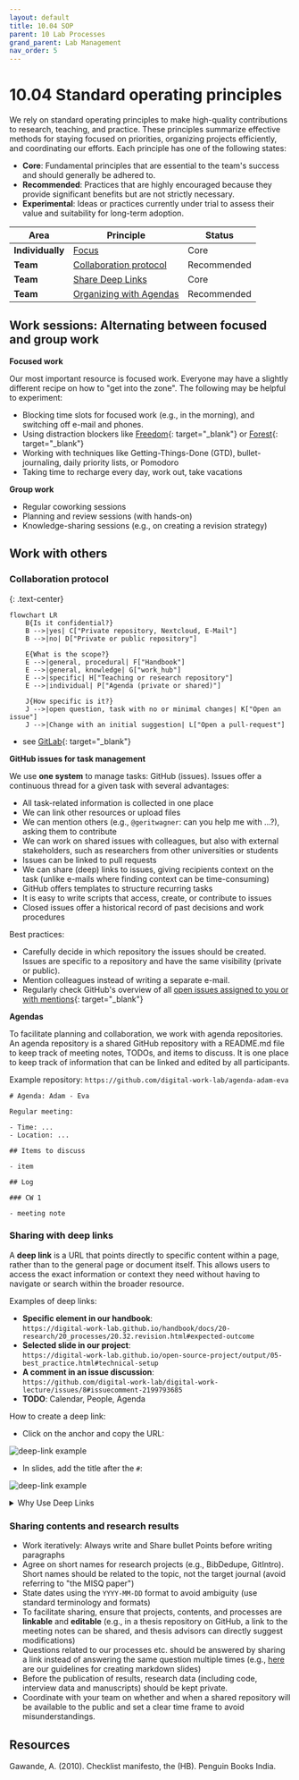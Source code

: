 ```yaml
---
layout: default
title: 10.04 SOP
parent: 10 Lab Processes
grand_parent: Lab Management
nav_order: 5
---
```


# 10.04 Standard operating principles

We rely on standard operating principles to make high-quality contributions to research, teaching, and practice.
These principles summarize effective methods for staying focused on priorities, organizing projects efficiently, and coordinating our efforts.
Each principle has one of the following states:

- **Core**: Fundamental principles that are essential to the team's success and should generally be adhered to.
- **Recommended**: Practices that are highly encouraged because they provide significant benefits but are not strictly necessary.
- **Experimental**: Ideas or practices currently under trial to assess their value and suitability for long-term adoption.

| **Area**                | **Principle**                                                                                                  | **Status**  |
|-------------------------|----------------------------------------------------------------------------------------------------------------|-------------|
| **Individually**        | [Focus](#focus)                                                                                                | Core        |
| **Team**                | [Collaboration protocol](#collaboration-protocol)                                                              | Recommended |
| **Team**                | [Share Deep Links](#sharing-with-deep-links)                                                                   | Core        |
| **Team**                | [Organizing with Agendas](#organizing-with-agendas)                                                            | Recommended |

<!--
| **Team**                | [Sharing Contents and Research Results Effectively](#sharing-contents-and-research-results-effectively)        | Recommended |
| **Individually**        | [Optimize Tools and Processes](#optimizing-tools-and-processes)                                                | Recommended |
| **Team**                | [**Efficient and Well-Documented Meetings**](#efficient-and-well-documented-meetings)                                    | Recommended |
| **Team**                | [**Netiquette for Respectful and Effective Communication**](#netiquette-for-respectful-and-effective-communication)      | Mandatory   |
| **Team**                | [**Mentoring and Continuous Learning**](#mentoring-and-continuous-learning)                                              | Recommended |
| **Team**                | [**Effective Use of Channels and Media**](#effective-use-of-channels-and-media)                                          | Recommended |
-->

## Work sessions: Alternating between focused and group work

**Focused work**

Our most important resource is focused work. Everyone may have a slightly different recipe on how to "get into the zone".
The following may be helpful to experiment:

- Blocking time slots for focused work (e.g., in the morning), and switching off e-mail and phones.
- Using distraction blockers like [Freedom](https://freedom.to/){: target="_blank"} or [Forest](https://www.forestapp.cc/){: target="_blank"}
- Working with techniques like Getting-Things-Done (GTD), bullet-journaling, daily priority lists, or Pomodoro
- Taking time to recharge every day, work out, take vacations

<!-- e.g., OS/Codespace VM -->

**Group work**

- Regular coworking sessions
- Planning and review sessions (with hands-on)
- Knowledge-sharing sessions (e.g., on creating a revision strategy)

## Work with others

### Collaboration protocol

{: .text-center}
```mermaid
flowchart LR
    B{Is it confidential?}
    B -->|yes| C["Private repository, Nextcloud, E-Mail"]
    B -->|no| D["Private or public repository"]

    E{What is the scope?}
    E -->|general, procedural| F["Handbook"]
    E -->|general, knowledge| G["work_hub"]
    E -->|specific| H["Teaching or research repository"]
    E -->|individual| P["Agenda (private or shared)"]

    J{How specific is it?}
    J -->|open question, task with no or minimal changes| K["Open an issue"]
    J -->|Change with an initial suggestion| L["Open a pull-request"]
```

- see [GitLab](https://handbook.gitlab.com/handbook/company/culture/all-remote/handbook-first/){: target="_blank"}

**GitHub issues for task management**

We use **one system** to manage tasks: GitHub (issues).
Issues offer a continuous thread for a given task with several advantages:

- All task-related information is collected in one place
- We can link other resources or upload files
- We can mention others (e.g., `@geritwagner`: can you help me with ...?), asking them to contribute
- We can work on shared issues with colleagues, but also with external stakeholders, such as researchers from other universities or students
- Issues can be linked to pull requests
- We can share (deep) links to issues, giving recipients context on the task (unlike e-mails where finding context can be time-consuming)
- GitHub offers templates to structure recurring tasks
- It is easy to write scripts that access, create, or contribute to issues
- Closed issues offer a historical record of past decisions and work procedures

Best practices:

- Carefully decide in which repository the issues should be created. Issues are specific to a repository and have the same visibility (private or public).
- Mention colleagues instead of writing a separate e-mail.
- Regularly check GitHub's overview of all [open issues assigned to you or with mentions](https://github.com/issues/assigned){: target="_blank"}

**Agendas**

To facilitate planning and collaboration, we work with agenda repositories.
An agenda repository is a shared GitHub repository with a README.md file to keep track of meeting notes, TODOs, and items to discuss.
It is one place to keep track of information that can be linked and edited by all participants.

Example repository: `https://github.com/digital-work-lab/agenda-adam-eva`

```
# Agenda: Adam - Eva

Regular meeting:

- Time: ...
- Location: ...

## Items to discuss

- item

## Log

### CW 1

- meeting note
```

### Sharing with deep links

A **deep link** is a URL that points directly to specific content within a page, rather than to the general page or document itself.
This allows users to access the exact information or context they need without having to navigate or search within the broader resource.

Examples of deep links:

- **Specific element in our handbook**:  
  `https://digital-work-lab.github.io/handbook/docs/20-research/20_processes/20.32.revision.html#expected-outcome`
- **Selected slide in our project**:  
  `https://digital-work-lab.github.io/open-source-project/output/05-best_practice.html#technical-setup`
- **A comment in an issue discussion**:  
  `https://github.com/digital-work-lab/digital-work-lecture/issues/8#issuecomment-2199793685`
- **TODO**: Calendar, People, Agenda

How to create a deep link:

- Click on the anchor and copy the URL:

![deep-link example](../../../assets/images/deep-link-handbook.gif)

- In slides, add the title after the `#`:

![deep-link example](../../../assets/images/deep-link-slides.gif)

<details>
  <summary>Why Use Deep Links</summary>
  <ol>
    <li><strong>Precision and Clarity</strong>: 
        Deep links provide targeted access to relevant content, which reduces ambiguity and ensures recipients understand the exact context being referenced.
    </li>
    <li><strong>Improved Collaboration</strong>: 
        Sharing specific parts of documents or discussions encourages grounded and focused discussions, avoiding the inefficiency of reading or interpreting an entire document.
    </li>
    <li><strong>Asynchronous Workflows</strong>: 
        Deep links support modern collaborative practices by making resources easy to share, revisit, and update over time without additional explanation or redundant actions.
    </li>
    <li><strong>Enhanced Discoverability</strong>: 
        They create a networked "knowledge graph," allowing users to explore related information seamlessly through interconnected resources.
    </li>
    <li><strong>Time and Effort Savings</strong>: 
        By bypassing the need to search within a page, deep links save time for all collaborators.
    </li>
  </ol>
  <p>
    See Ben Balter's <a href="https://ben.balter.com/2015/11/18/tools-to-empower-open-collaboration/" target="_blank">post</a>.
  </p>
</details>

### Sharing contents and research results

- Work iteratively: Always write and Share bullet Points before writing paragraphs
- Agree on short names for research projects (e.g., BibDedupe, GitIntro). Short names should be related to the topic, not the target journal (avoid referring to "the MISQ paper")
- State dates  using the `YYYY-MM-DD` format to avoid ambiguity (use standard terminology and formats)
- To facilitate sharing, ensure that projects, contents, and processes are **linkable** and **editable** (e.g., in a thesis repository on GitHub, a link to the meeting notes can be shared, and thesis advisors can directly suggest modifications)
- Questions related to our processes etc. should be answered by sharing a link instead of answering the same question multiple times (e.g., [here](10.07.markdown.html#slides) are our guidelines for creating markdown slides) 
- Before the publication of results, research data (including code, interview data and manuscripts) should be kept private.
- Coordinate with your team on whether and when a shared repository will be available to the public and set a clear time frame to avoid misunderstandings.

## Resources

Gawande, A. (2010). Checklist manifesto, the (HB). Penguin Books India.
